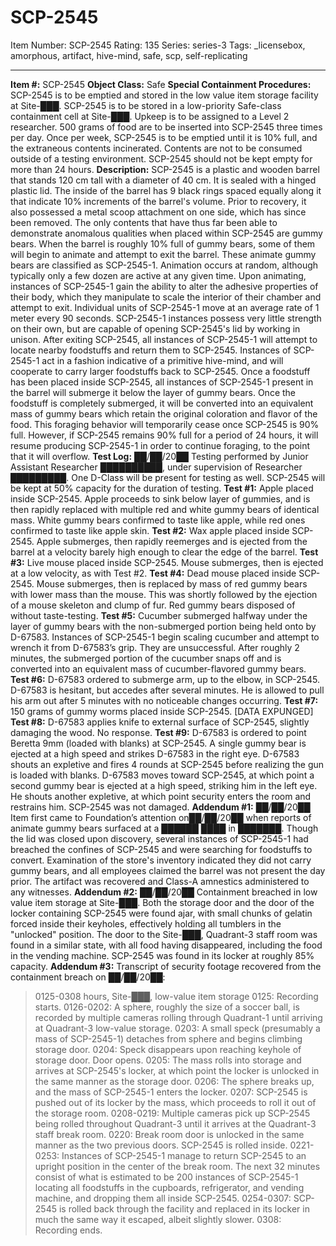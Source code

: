 # SCP-2545
Item Number: SCP-2545
Rating: 135
Series: series-3
Tags: _licensebox, amorphous, artifact, hive-mind, safe, scp, self-replicating

---

**Item #:** SCP-2545
**Object Class:** Safe
**Special Containment Procedures:** SCP-2545 is to be emptied and stored in the low value item storage facility at Site-███. SCP-2545 is to be stored in a low-priority Safe-class containment cell at Site-███. Upkeep is to be assigned to a Level 2 researcher. 500 grams of food are to be inserted into SCP-2545 three times per day. Once per week, SCP-2545 is to be emptied until it is 10% full, and the extraneous contents incinerated. Contents are not to be consumed outside of a testing environment. SCP-2545 should not be kept empty for more than 24 hours.
**Description:** SCP-2545 is a plastic and wooden barrel that stands 120 cm tall with a diameter of 40 cm. It is sealed with a hinged plastic lid. The inside of the barrel has 9 black rings spaced equally along it that indicate 10% increments of the barrel's volume. Prior to recovery, it also possessed a metal scoop attachment on one side, which has since been removed.
The only contents that have thus far been able to demonstrate anomalous qualities when placed within SCP-2545 are gummy bears. When the barrel is roughly 10% full of gummy bears, some of them will begin to animate and attempt to exit the barrel. These animate gummy bears are classified as SCP-2545-1. Animation occurs at random, although typically only a few dozen are active at any given time.
Upon animating, instances of SCP-2545-1 gain the ability to alter the adhesive properties of their body, which they manipulate to scale the interior of their chamber and attempt to exit. Individual units of SCP-2545-1 move at an average rate of 1 meter every 90 seconds. SCP-2545-1 instances possess very little strength on their own, but are capable of opening SCP-2545's lid by working in unison.
After exiting SCP-2545, all instances of SCP-2545-1 will attempt to locate nearby foodstuffs and return them to SCP-2545. Instances of SCP-2545-1 act in a fashion indicative of a primitive hive-mind, and will cooperate to carry larger foodstuffs back to SCP-2545. Once a foodstuff has been placed inside SCP-2545, all instances of SCP-2545-1 present in the barrel will submerge it below the layer of gummy bears. Once the foodstuff is completely submerged, it will be converted into an equivalent mass of gummy bears which retain the original coloration and flavor of the food. This foraging behavior will temporarily cease once SCP-2545 is 90% full. However, if SCP-2545 remains 90% full for a period of 24 hours, it will resume producing SCP-2545-1 in order to continue foraging, to the point that it will overflow.
**Test Log:** ██/██/20██ Testing performed by Junior Assistant Researcher ██████████, under supervision of Researcher █████████. One D-Class will be present for testing as well. SCP-2545 will be kept at 50% capacity for the duration of testing.
**Test #1:** Apple placed inside SCP-2545. Apple proceeds to sink below layer of gummies, and is then rapidly replaced with multiple red and white gummy bears of identical mass. White gummy bears confirmed to taste like apple, while red ones confirmed to taste like apple skin.
**Test #2:** Wax apple placed inside SCP-2545. Apple submerges, then rapidly reemerges and is ejected from the barrel at a velocity barely high enough to clear the edge of the barrel.
**Test #3:** Live mouse placed inside SCP-2545. Mouse submerges, then is ejected at a low velocity, as with Test #2.
**Test #4:** Dead mouse placed inside SCP-2545. Mouse submerges, then is replaced by mass of red gummy bears with lower mass than the mouse. This was shortly followed by the ejection of a mouse skeleton and clump of fur. Red gummy bears disposed of without taste-testing.
**Test #5:** Cucumber submerged halfway under the layer of gummy bears with the non-submerged portion being held onto by D-67583. Instances of SCP-2545-1 begin scaling cucumber and attempt to wrench it from D-67583’s grip. They are unsuccessful. After roughly 2 minutes, the submerged portion of the cucumber snaps off and is converted into an equivalent mass of cucumber-flavored gummy bears.
**Test #6:** D-67583 ordered to submerge arm, up to the elbow, in SCP-2545. D-67583 is hesitant, but accedes after several minutes. He is allowed to pull his arm out after 5 minutes with no noticeable changes occurring.
**Test #7:** 150 grams of gummy worms placed inside SCP-2545. [DATA EXPUNGED]
**Test #8:** D-67583 applies knife to external surface of SCP-2545, slightly damaging the wood. No response.
**Test #9:** D-67583 is ordered to point Beretta 9mm (loaded with blanks) at SCP-2545. A single gummy bear is ejected at a high speed and strikes D-67583 in the right eye. D-67583 shouts an expletive and fires 4 rounds at SCP-2545 before realizing the gun is loaded with blanks. D-67583 moves toward SCP-2545, at which point a second gummy bear is ejected at a high speed, striking him in the left eye. He shouts another expletive, at which point security enters the room and restrains him. SCP-2545 was not damaged.
**Addendum #1:** ██/██/20██ Item first came to Foundation’s attention on██/██/20██ when reports of animate gummy bears surfaced at a ██████ ████ in ███████. Though the lid was closed upon discovery, several instances of SCP-2545-1 had breached the confines of SCP-2545 and were searching for foodstuffs to convert. Examination of the store's inventory indicated they did not carry gummy bears, and all employees claimed the barrel was not present the day prior. The artifact was recovered and Class-A amnestics administered to any witnesses.
**Addendum #2:** ██/██/20██ Containment breached in low value item storage at Site-███. Both the storage door and the door of the locker containing SCP-2545 were found ajar, with small chunks of gelatin forced inside their keyholes, effectively holding all tumblers in the "unlocked" position. The door to the Site-███, Quadrant-3 staff room was found in a similar state, with all food having disappeared, including the food in the vending machine. SCP-2545 was found in its locker at roughly 85% capacity.
**Addendum #3:** Transcript of security footage recovered from the containment breach on ██/██/20██:
> 0125-0308 hours, Site-███, low-value item storage
> 0125: Recording starts.
> 0126-0202: A sphere, roughly the size of a soccer ball, is recorded by multiple cameras rolling through Quadrant-1 until arriving at Quadrant-3 low-value storage.
> 0203: A small speck (presumably a mass of SCP-2545-1) detaches from sphere and begins climbing storage door.
> 0204: Speck disappears upon reaching keyhole of storage door. Door opens.
> 0205: The mass rolls into storage and arrives at SCP-2545's locker, at which point the locker is unlocked in the same manner as the storage door.
> 0206: The sphere breaks up, and the mass of SCP-2545-1 enters the locker.
> 0207: SCP-2545 is pushed out of its locker by the mass, which proceeds to roll it out of the storage room.
> 0208-0219: Multiple cameras pick up SCP-2545 being rolled throughout Quadrant-3 until it arrives at the Quadrant-3 staff break room.
> 0220: Break room door is unlocked in the same manner as the two previous doors. SCP-2545 is rolled inside.
> 0221-0253: Instances of SCP-2545-1 manage to return SCP-2545 to an upright position in the center of the break room. The next 32 minutes consist of what is estimated to be 200 instances of SCP-2545-1 locating all foodstuffs in the cupboards, refrigerator, and vending machine, and dropping them all inside SCP-2545.
> 0254-0307: SCP-2545 is rolled back through the facility and replaced in its locker in much the same way it escaped, albeit slightly slower.
> 0308: Recording ends.